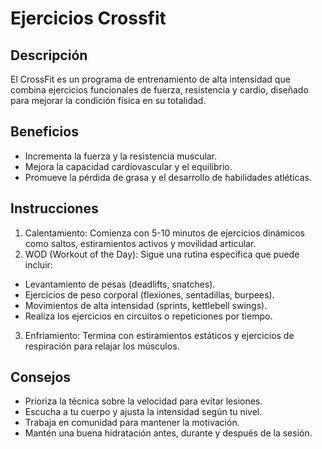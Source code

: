 # Ejercicios Crossfit
## Descripción
El CrossFit es un programa de entrenamiento de alta intensidad que combina ejercicios funcionales de fuerza, resistencia y cardio, diseñado para mejorar la condición física en su totalidad.

## Beneficios
- Incrementa la fuerza y la resistencia muscular.
- Mejora la capacidad cardiovascular y el equilibrio.
- Promueve la pérdida de grasa y el desarrollo de habilidades atléticas.

## Instrucciones
1. Calentamiento: Comienza con 5-10 minutos de ejercicios dinámicos como saltos, estiramientos activos y movilidad articular.
2. WOD (Workout of the Day): Sigue una rutina específica que puede incluir:
  - Levantamiento de pesas (deadlifts, snatches).
  - Ejercicios de peso corporal (flexiones, sentadillas, burpees).
  - Movimientos de alta intensidad (sprints, kettlebell swings).
  - Realiza los ejercicios en circuitos o repeticiones por tiempo.
3. Enfriamiento: Termina con estiramientos estáticos y ejercicios de respiración para relajar los músculos.

## Consejos
- Prioriza la técnica sobre la velocidad para evitar lesiones.
- Escucha a tu cuerpo y ajusta la intensidad según tu nivel.
- Trabaja en comunidad para mantener la motivación.
- Mantén una buena hidratación antes, durante y después de la sesión.